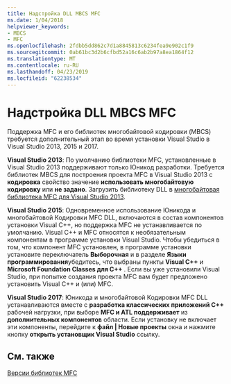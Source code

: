 ```yaml
---
title: Надстройка DLL MBCS MFC
ms.date: 1/04/2018
helpviewer_keywords:
- MBCS
- MFC
ms.openlocfilehash: 2fdbb5dd862c7d1a8845813c6234fea9e902c1f9
ms.sourcegitcommit: 0ab61bc3d2b6cfbd52a16c6ab2b97a8ea1864f12
ms.translationtype: MT
ms.contentlocale: ru-RU
ms.lasthandoff: 04/23/2019
ms.locfileid: "62238534"
---
```

# <a name="mfc-mbcs-dll-add-on"></a>Надстройка DLL MBCS MFC

Поддержка MFC и его библиотек многобайтовой кодировки (MBCS) требуется дополнительный этап во время установки Visual Studio в Visual Studio 2013, 2015 и 2017.

**Visual Studio 2013**: По умолчанию библиотеки MFC, установленные в Visual Studio 2013 поддерживают только Юникод разработки. Требуется библиотек MBCS для построения проекта MFC в Visual Studio 2013 с **кодировка** свойство значение **использовать многобайтовую кодировку** или **не задано**. Загрузить библиотеку DLL в [многобайтовая библиотека MFC для Visual Studio 2013](https://www.microsoft.com/download/details.aspx?id=40770).

**Visual Studio 2015**: Одновременное использование Юникода и многобайтовой Кодировки MFC DLL, включаются в состав компонентов установки Visual C++, но поддержка MFC не устанавливается по умолчанию. Visual C++ и MFC относятся к необязательным компонентам в программе установки Visual Studio. Чтобы убедиться в том, что компонент MFC установлен, в программе установки установите переключатель **Выборочная** и в разделе **Языки программирования**убедитесь, что выбраны пункты **Visual C++** и **Microsoft Foundation Classes для C++** . Если вы уже установили Visual Studio, при попытке создания проекта MFC вам будет предложено установить Visual C++ и (или) MFC.

**Visual Studio 2017**: Юникода и многобайтовой Кодировки MFC DLL устанавливаются вместе с **разработка классических приложений C++** рабочей нагрузки, при выборе **MFC и ATL поддерживает** из **дополнительных компонентов** области. Если установку не включает эти компоненты, перейдите к **файл | Новые проекты** окна и нажмите кнопку **открыть установщик Visual Studio** ссылку.

## <a name="see-also"></a>См. также

[Версии библиотек MFC](../mfc/mfc-library-versions.md)
